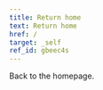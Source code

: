 ```yaml
---
title: Return home
text: Return home
href: /
target: _self
ref_id: gbeec4s
---
```

Back to the homepage.